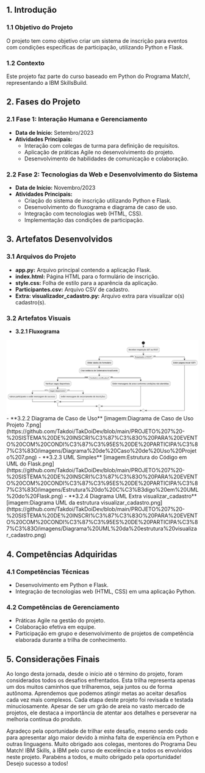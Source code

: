 ## 1. Introdução

### 1.1 Objetivo do Projeto
O projeto tem como objetivo criar um sistema de inscrição para eventos com condições específicas de participação, utilizando Python e Flask.

### 1.2 Contexto

Este projeto faz parte do curso baseado em Python do Programa Match!, representando a IBM SkillsBuild.

## 2. Fases do Projeto

### 2.1 Fase 1: Interação Humana e Gerenciamento

- **Data de Início:** Setembro/2023
- **Atividades Principais:**
  - Interação com colegas de turma para definição de requisitos.
  - Aplicação de práticas Agile no desenvolvimento do projeto.
  - Desenvolvimento de habilidades de comunicação e colaboração.

### 2.2 Fase 2: Tecnologias da Web e Desenvolvimento do Sistema

- **Data de Início:** Novembro/2023
- **Atividades Principais:**
  - Criação do sistema de inscrição utilizando Python e Flask.
  - Desenvolvimento do fluxograma e diagrama de caso de uso.
  - Integração com tecnologias web (HTML, CSS).
  - Implementação das condições de participação.

## 3. Artefatos Desenvolvidos

### 3.1 Arquivos do Projeto

- **app.py:** Arquivo principal contendo a aplicação Flask.
- **index.html:** Página HTML para o formulário de inscrição.
- **style.css:** Folha de estilo para a aparência da aplicação.
- **Participantes.csv:** Arquivo CSV de cadastro.
- **Extra: visualizador_cadastro.py:** Arquivo extra para visualizar o(s) cadastro(s).

### 3.2 Artefatos Visuais

- **3.2.1 Fluxograma**
<img src="https://github.com/Takdoi/TakDoiDev/blob/main/PROJETO%207%20-%20SISTEMA%20DE%20INSCRI%C3%87%C3%83O%20PARA%20EVENTO%20COM%20CONDI%C3%87%C3%95ES%20DE%20PARTICIPA%C3%87%C3%83O/imagens/Classe%20UML%20app.py.png">
- **3.2.2 Diagrama de Caso de Uso**
[imagem:Diagrama de Caso de Uso Projeto 7.png](https://github.com/Takdoi/TakDoiDev/blob/main/PROJETO%207%20-%20SISTEMA%20DE%20INSCRI%C3%87%C3%83O%20PARA%20EVENTO%20COM%20CONDI%C3%87%C3%95ES%20DE%20PARTICIPA%C3%87%C3%83O/imagens/Diagrama%20de%20Caso%20de%20Uso%20Projeto%207.png)
- **3.2.3 UML Simples**
[imagem:Estrutura do Código em UML do Flask.png](https://github.com/Takdoi/TakDoiDev/blob/main/PROJETO%207%20-%20SISTEMA%20DE%20INSCRI%C3%87%C3%83O%20PARA%20EVENTO%20COM%20CONDI%C3%87%C3%95ES%20DE%20PARTICIPA%C3%87%C3%83O/imagens/Estrutura%20do%20C%C3%B3digo%20em%20UML%20do%20Flask.png)
- **3.2.4 Diagrama UML Extra visualizar_cadastro**
[imagem:Diagrama UML da estrutura visualizar_cadastro.png](https://github.com/Takdoi/TakDoiDev/blob/main/PROJETO%207%20-%20SISTEMA%20DE%20INSCRI%C3%87%C3%83O%20PARA%20EVENTO%20COM%20CONDI%C3%87%C3%95ES%20DE%20PARTICIPA%C3%87%C3%83O/imagens/Diagrama%20UML%20da%20estrutura%20visualizar_cadastro.png)

## 4. Competências Adquiridas

### 4.1 Competências Técnicas

- Desenvolvimento em Python e Flask.
- Integração de tecnologias web (HTML, CSS) em uma aplicação Python.

### 4.2 Competências de Gerenciamento

- Práticas Agile na gestão do projeto.
- Colaboração efetiva em equipe.
- Participação em grupo e desenvolvimento de projetos de competência elaborada durante a trilha de conhecimento.

## 5. Considerações Finais

Ao longo desta jornada, desde o início até o término do projeto, foram considerados todos os desafios enfrentados. Esta trilha representa apenas um dos muitos caminhos que trilharemos, seja juntos ou de forma autônoma. Aprendemos que podemos atingir metas ao aceitar desafios cada vez mais complexos. Cada etapa deste projeto foi revisada e testada minuciosamente. Apesar de ser um grão de areia no vasto mercado de projetos, ele destaca a importância de atentar aos detalhes e perseverar na melhoria contínua do produto.

Agradeço pela oportunidade de trilhar este desafio, mesmo sendo cedo para apresentar algo maior devido à minha falta de experiência em Python e outras linguagens. Muito obrigado aos colegas, mentores do Programa Deu Match! IBM Skills, à IBM pelo curso de excelência e a todos os envolvidos neste projeto. Parabéns a todos, e muito obrigado pela oportunidade! Desejo sucesso a todos!
